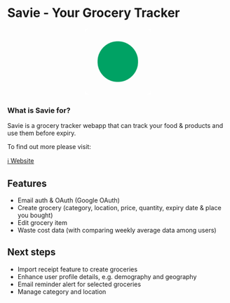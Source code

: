 # Savie - Your Grocery Tracker

<p align="center">
 <img width="150" height="150" src="https://github.com/mikeliuu/savie-grocery-tracker/blob/master/web/public/logo192.png" alt="Savie Logo" />
</p>


### What is Savie for?
Savie is a grocery tracker webapp that can track your food &amp; products and use them before expiry.

To find out more please visit:

[ℹ️ Website](https://savie.netlify.app/)


## Features
- Email auth & OAuth (Google OAuth)
- Create grocery (category, location, price, quantity, expiry date & place you bought)
- Edit grocery item
- Waste cost data (with comparing weekly average data among users)

## Next steps
- Import receipt feature to create groceries
- Enhance user profile details, e.g. demography and geography
- Email reminder alert for selected groceries
- Manage category and location
